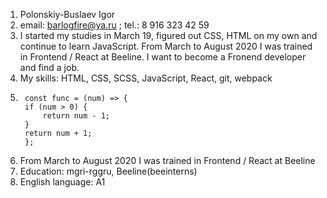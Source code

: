 1. Polonskiy-Buslaev Igor
2. email: barlogfire@ya.ru ; tel.: 8 916 323 42 59
3. I started my studies in March 19, figured out CSS, HTML on my own and continue to learn JavaScript.
From March to August 2020 I was trained in Frontend / React at Beeline. I want to become a Fronend developer and find a job.
4. My skills: HTML, CSS, SCSS, JavaScript, React, git, webpack
5. ```
    const func = (num) => {  
    if (num > 0) {  
        return num - 1;  
    }
    return num + 1;  
    };  
   ```
6. From March to August 2020 I was trained in Frontend / React at Beeline
7. Education: mgri-rggru, Beeline(beeinterns)
8. English language: A1